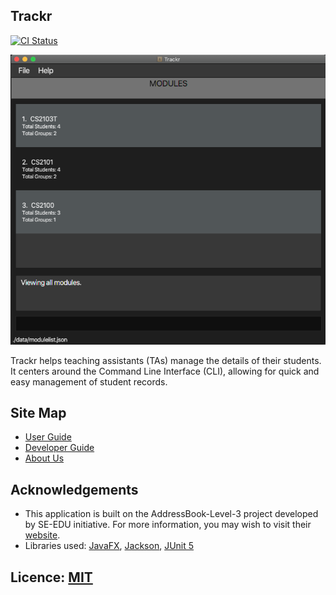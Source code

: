 ## Trackr

[![CI Status](https://github.com/AY2021S1-CS2103T-W12-2/tp/workflows/Java%20CI/badge.svg)](https://github.com/AY2021S1-CS2103T-W12-2/tp/actions)

![Ui](docs/images/Ui.png)

Trackr helps teaching assistants (TAs) manage the details of their students. It centers around the Command Line Interface (CLI), allowing for quick and easy management of student records.

## Site Map

-   [User Guide](docs/UserGuide.md)
-   [Developer Guide](docs/DeveloperGuide.md)
-   [About Us](docs/AboutUs.md)

## Acknowledgements

-   This application is built on the AddressBook-Level-3 project developed by SE-EDU initiative. For more information, you may wish to visit their [website](https://se-education.org).
-   Libraries used: [JavaFX](https://openjfx.io/), [Jackson](https://github.com/FasterXML/jackson), [JUnit 5](https://github.com/junit-team/junit5)

## Licence: [MIT](LICENSE)
